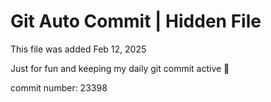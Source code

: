 # Git Auto Commit | Hidden File

This file was added Feb 12, 2025

Just for fun and keeping my daily git commit active 🤪

commit number: 23398
